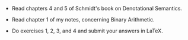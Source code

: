 
* Read chapters 4 and 5 of Schmidt's book on Denotational Semantics.

* Read chapter 1 of my notes, concerning Binary Arithmetic.

* Do exercises 1, 2, 3, and 4 and submit your answers in LaTeX.
